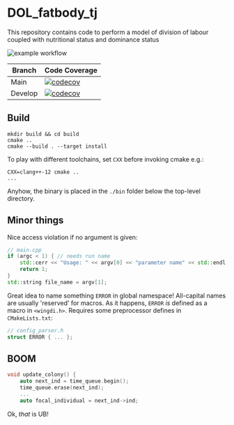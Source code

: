 # DOL_fatbody_tj  

This repository contains code to perform a model of division of labour coupled with nutritional status and dominance status

![example workflow](https://github.com/thijsjanzen/DOL_fatbody_tj/actions/workflows/c-cpp.yml/badge.svg)

Branch | Code Coverage
---|---
Main | [![codecov](https://codecov.io/gh/thijsjanzen/DOL_fatbody_tj/branch/main/graph/badge.svg?token=eeq1caqXLQ)](https://codecov.io/gh/thijsjanzen/DOL_fatbody_tj)
Develop | [![codecov](https://codecov.io/gh/thijsjanzen/DOL_fatbody_tj/branch/develop/graph/badge.svg?token=eeq1caqXLQ)](https://codecov.io/gh/thijsjanzen/DOL_fatbody_tj)


## Build

```
mkdir build && cd build
cmake ..
cmake --build . --target install
```

To play with different toolchains, set `CXX` before invoking cmake e.g.:

```
CXX=clang++-12 cmake ..
...
```
Anyhow, the binary is placed in the `./bin` folder below the top-level directory.

## Minor things

Nice access violation if no argument is given:

```cpp
// main.cpp
if (argc < 1) { // needs run name
    std::cerr << "Usage: " << argv[0] << "parameter name" << std::endl;
    return 1;
}
std::string file_name = argv[1];
```

Great idea to name something `ERROR` in global namespace! All-capital names are usually 'reserved' for macros.
As it happens, `ERROR` *is* defined as a macro in `<wingdi.h>`. Requires some preprocessor defines in `CMakeLists.txt`:

```cpp
// config_parser.h
struct ERROR { ... };
```

## BOOM

```cpp
void update_colony() {
    auto next_ind = time_queue.begin();
    time_queue.erase(next_ind);
    ...
    auto focal_individual = next_ind->ind;
```
Ok, *that* is UB!

